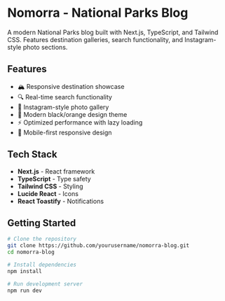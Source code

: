 # Nomorra - National Parks Blog

A modern National Parks blog built with Next.js, TypeScript, and Tailwind CSS. Features destination galleries, search functionality, and Instagram-style photo sections.

## Features

- 🏔️ Responsive destination showcase
- 🔍 Real-time search functionality  
- 📸 Instagram-style photo gallery
- 🎨 Modern black/orange design theme
- ⚡ Optimized performance with lazy loading
- 📱 Mobile-first responsive design

## Tech Stack

- **Next.js** - React framework
- **TypeScript** - Type safety
- **Tailwind CSS** - Styling
- **Lucide React** - Icons
- **React Toastify** - Notifications

## Getting Started

```bash
# Clone the repository
git clone https://github.com/yourusername/nomorra-blog.git
cd nomorra-blog

# Install dependencies
npm install

# Run development server
npm run dev
